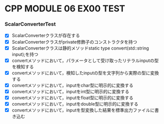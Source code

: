 # CPP MODULE 06 EX00 TEST

### ScalarConverterTest
- [x] ScalarConverterクラスが存在する
- [x] ScalarConverterクラスがprivate修飾子のコンストラクタを持つ
- [x] ScalarConverterクラスは静的メソッドstatic type convert(std::string input);を持つ
- [x] convertメソッドにおいて，パラメータとして受け取ったリテラルinputの型を検知する
- [x] convertメソッドにおいて，検知したinputの型を文字列から実際の型に変換する
- [x] convertメソッドにおいて，inputをchar型に明示的に変換する
- [x] convertメソッドにおいて，inputをint型に明示的に変換する
- [x] convertメソッドにおいて，inputをfloat型に明示的に変換する
- [x] convertメソッドにおいて，inputをdouble型に明示的に変換する
- [x] convertメソッドにおいて，inputを型変換した結果を標準出力ファイルに書き込む

